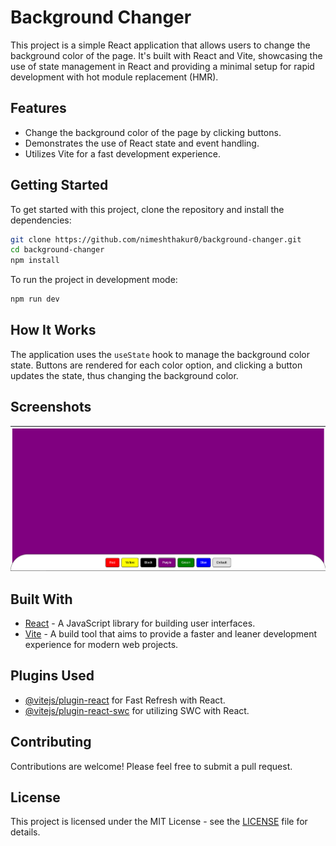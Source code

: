 # Background Changer

This project is a simple React application that allows users to change the background color of the page. It's built with React and Vite, showcasing the use of state management in React and providing a minimal setup for rapid development with hot module replacement (HMR).

## Features

- Change the background color of the page by clicking buttons.
- Demonstrates the use of React state and event handling.
- Utilizes Vite for a fast development experience.

## Getting Started

To get started with this project, clone the repository and install the dependencies:

```bash
git clone https://github.com/nimeshthakur0/background-changer.git
cd background-changer
npm install
```

To run the project in development mode:

```bash
npm run dev
```

## How It Works

The application uses the `useState` hook to manage the background color state. Buttons are rendered for each color option, and clicking a button updates the state, thus changing the background color.

## Screenshots

<!-- Add your screenshots here -->
![Screenshot 1](img.png)

## Built With

- [React](https://reactjs.org/) - A JavaScript library for building user interfaces.
- [Vite](https://vitejs.dev/) - A build tool that aims to provide a faster and leaner development experience for modern web projects.

## Plugins Used

- [@vitejs/plugin-react](https://github.com/vitejs/vite-plugin-react/blob/main/packages/plugin-react/README.md) for Fast Refresh with React.
- [@vitejs/plugin-react-swc](https://github.com/vitejs/vite-plugin-react-swc) for utilizing SWC with React.

## Contributing

Contributions are welcome! Please feel free to submit a pull request.

## License

This project is licensed under the MIT License - see the [LICENSE](LICENSE) file for details.
